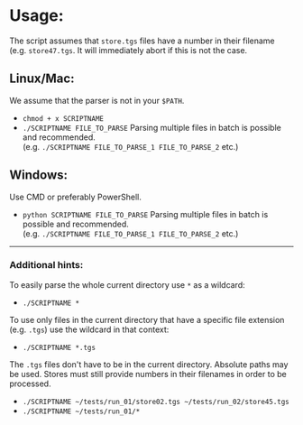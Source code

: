 # Usage:
The script assumes that `store.tgs` files have a number in their filename 
(e.g. `store47.tgs`. It will immediately abort if this is not the case.

## Linux/Mac:
We assume that the parser is not in your `$PATH`.

* `chmod + x SCRIPTNAME`
* `./SCRIPTNAME FILE_TO_PARSE` 
    Parsing multiple files in batch is possible and recommended.  
    (e.g. `./SCRIPTNAME FILE_TO_PARSE_1 FILE_TO_PARSE_2` etc.)

## Windows:
Use CMD or preferably PowerShell.

* `python SCRIPTNAME FILE_TO_PARSE`
    Parsing multiple files in batch is possible and recommended.  
    (e.g. `./SCRIPTNAME FILE_TO_PARSE_1 FILE_TO_PARSE_2` etc.)

---
### Additional hints:
To easily parse the whole current directory use `*` as a wildcard:

* `./SCRIPTNAME *`

To use only files in the current directory that have a specific file extension
(e.g. `.tgs`) use the wildcard in that context:

* `./SCRIPTNAME *.tgs`

The `.tgs` files don't have to be in the current directory. Absolute paths may
be used. Stores must still provide numbers in their filenames in order to be
processed.

* `./SCRIPTNAME ~/tests/run_01/store02.tgs ~/tests/run_02/store45.tgs`
* `./SCRIPTNAME ~/tests/run_01/*`
